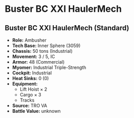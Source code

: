 # Buster BC XXI HaulerMech
## Buster BC XXI HaulerMech (Standard)
- **Role:** Ambusher
- **Tech Base:** Inner Sphere (3059)
- **Chassis:** 50 tons (Industrial)
- **Movement:** 3 / 5, IC
- **Armor:** 48 (Commercial)
- **Myomer:** Industrial Triple-Strength
- **Cockpit:** Industrial
- **Heat Sinks:** 0 (0)
- **Equipment:**
  - Lift Hoist × 2
  - Cargo × 3
  - Tracks
- **Source:** TRO VA
- **Battle Value:** unknown

